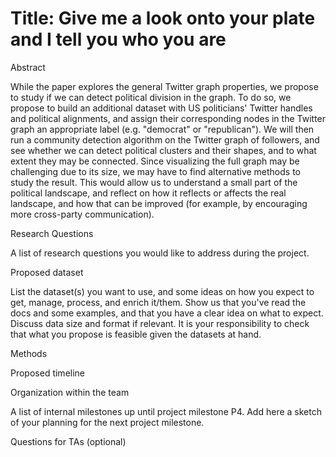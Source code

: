 # Title: Give me a look onto your plate and I tell you who you are

Abstract 

While the paper explores the general Twitter graph properties, we propose to study if we can detect political division in the graph. To do so, we propose to build an additional dataset with US politicians' Twitter handles and political alignments, and assign their corresponding nodes in the Twitter graph an appropriate label (e.g. "democrat" or "republican"). We will then run a community detection algorithm on the Twitter graph of followers, and see whether we can detect political clusters and their shapes, and to what extent they may be connected. Since visualizing the full graph may be challenging due to its size, we may have to find alternative methods to study the result. This would allow us to understand a small part of the political landscape, and reflect on how it reflects or affects the real landscape, and how that can be improved (for example, by encouraging more cross-party communication).

Research Questions

A list of research questions you would like to address during the project.

Proposed dataset

List the dataset(s) you want to use, and some ideas on how you expect to get, manage, process, and enrich it/them. Show us that you've read the docs and some examples, and that you have a clear idea on what to expect. Discuss data size and format if relevant. It is your responsibility to check that what you propose is feasible given the datasets at hand.

Methods


Proposed timeline


Organization within the team


A list of internal milestones up until project milestone P4. Add here a sketch of your planning for the next project milestone.


Questions for TAs (optional)


